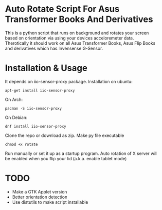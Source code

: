 # Auto Rotate Script For Asus Transformer Books And Derivatives

This is a python script that runs on background and rotates your screen based on orientation via using your devices acceloremeter data. Therotically it should work on all Asus Transformer Books, Asus Flip Books and derivatives which has Invensense G-Sensor.

# Installation & Usage

It depends on iio-sensor-proxy package.
Installation on ubuntu:

    apt-get install iio-sensor-proxy

On Arch:

    pacman -S iio-sensor-proxy

On Debian:

    dnf install iio-sensor-proxy

Clone the repo or download as zip. Make py file executable 

    chmod +x rotate
   
Run manually or set it up as a startup program. Auto rotation of X server will be enabled when you flip your lid (a.k.a. enable tablet mode) 

# TODO

 - Make a GTK Applet version
 - Better orientation detection
 - Use distutils to make script installable

